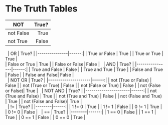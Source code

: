 # The Truth Tables

|    NOT    | True? |
|-----------|------:|
| not False | True  |
| not True  | False |  
&nbsp;
|       OR      | True? |
|---------------|------:|
| True or False | True  |
| True or True  | True  |  
| False or True | True  |
| False or False| False |
&nbsp;
|      AND       | True? |
|----------------|------:|
| True and False | False |
| True and True  | True  |
| False and True | False |
| False and False| False |  
&nbsp;
|        NOT OR       | True? |
|---------------------|------:|
| not (True or False) | False |
| not (True or True)  | False |
| not (False or True) | False |
| not (False or False)| True  |
&nbsp;
|        NOT AND       | True? |
|----------------------|------:|
| not (True and False) | True  |
| not (True and True)  | False |
| not (False and True) | True  |
| not (False and False)| True  |  
&nbsp;
|    !=  | True? |
|--------|------:|
| 1 != 0 | True  |
| 1 != 1 | False |
| 0 != 1 | True  |
| 0 != 0 | False |
&nbsp;
|    ==  | True? |
|--------|------:|
| 1 == 0 | False |
| 1 == 1 | True  |
| 0 == 1 | False |
| 0 == 0 | True  |